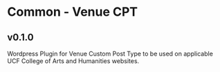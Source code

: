 # Common - Venue CPT
## v0.1.0

Wordpress Plugin for Venue Custom Post Type to be used on applicable UCF College of Arts and Humanities websites.
